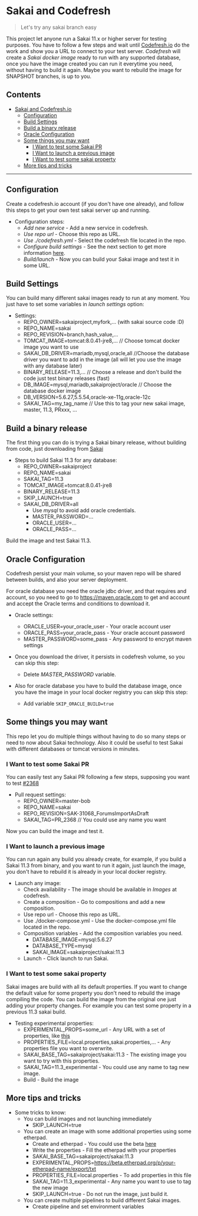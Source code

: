# Sakai and Codefresh

> Let's try any sakai branch easy
 
This project let anyone run a Sakai 11.x or higher server for testing purposes.
You have to follow a few steps and wait until [Codefresh.io](http://codefresh.io/) do the work and show you a URL to connect to your test server.
_Codefresh_ will create a _Sakai docker image_ ready to run with any supported database, once you have the image created you can run it everytime you need, without having to build it again. Maybe you want to rebuild the image for SNAPSHOT branches, is up to you.

## Contents

- [Sakai and Codefresh.io](#sakai-and-codefresh)
	- [Configuration](#configuration)
	- [Build Settings](#build-settings)
	- [Build a binary release](#build-a-binary-release)
	- [Oracle Configuration](#oracle-configuration)
	- [Some things you may want](#some-things-you-may-want)
		- [I Want to test some Sakai PR](#i-want-to-test-some-sakai-pr)
		- [I Want to launch a previous image](#i-want-to-launch-a-previous-image)
		- [I Want to test some sakai property](#i-want-to-test-some-sakai-property)
	- [More tips and tricks](#more-tips-and-tricks)

- - -

## Configuration

Create a codefresh.io account (if you don't have one already), and follow this steps to get your own test sakai server up and running.

* Configuration steps:
	* _Add new service_ - Add a new service in codefresh. 
	* _Use repo url_ - Choose this repo as URL.
	* _Use ./codefresh.yml_ - Select the codefresh file located in the repo.
	* _Configure build settings_ - See the next section to get more information [here](#build-settings).
	* _Build/launch_ - Now you can build your Sakai image and test it in some URL.

## Build Settings

You can build many different sakai images ready to run at any moment. You just have to set some variables in *launch settings* option:

* Settings:
	* REPO_OWNER=sakaiproject,myfork,... (with sakai source code :D)
	* REPO_NAME=sakai
	* REPO_REVISION=branch,hash_value,...
	* TOMCAT_IMAGE=tomcat:8.0.41-jre8,... // Choose tomcat docker image you want to use
	* SAKAI_DB_DRIVER=mariadb,mysql,oracle,all //Choose the database driver you want to add in the image (all will let you use the image with any database later)
	* BINARY_RELEASE=11.3,... // Choose a release and don't build the code just test binary releases (fast)
	* DB_IMAGE=mysql,mariadb,sakaiproject/oracle // Choose the database docker image
	* DB_VERSION=5.6.27,5.5.54,oracle-xe-11g,oracle-12c
	* SAKAI_TAG=my_tag_name // Use this to tag your new sakai image, master, 11.3, PRxxx, ...

## Build a binary release

The first thing you can do is trying a Sakai binary release, without building from code, just downloading from [Sakai](https://www.sakaiproject.org/download-sakai)

* Steps to build Sakai 11.3 for any database:
	* REPO_OWNER=sakaiproject
	* REPO_NAME=sakai
	* SAKAI_TAG=11.3
	* TOMCAT_IMAGE=tomcat:8.0.41-jre8
	* BINARY_RELEASE=11.3
	* SKIP_LAUNCH=true
	* SAKAI_DB_DRIVER=all
		* Use _mysql_ to avoid add oracle credentials.
		* MASTER_PASSWORD=...
		* ORACLE_USER=...
		* ORACLE_PASS=...

Build the image and test Sakai 11.3.

## Oracle Configuration

Codefresh persist your main volume, so your maven repo will be shared between builds, and also your server deployment.
	
For oracle database you need the oracle jdbc driver, and that requires and account, so you need to go to https://maven.oracle.com to get and account and accept the Oracle terms and conditions to download it.

* Oracle settings:
	* ORACLE_USER=your_oracle_user - Your oracle account user
	* ORACLE_PASS=your_oracle_pass - Your oracle account password
	* MASTER_PASSWORD=some_pass - Any password to encrypt maven settings

* Once you download the driver, it persists in codefresh volume, so you can skip this step:
	* Delete _MASTER_PASSWORD_ variable.
* Also for oracle database you have to build the database image, once you have the image in your local docker registry you can skip this step:
	* Add variable `SKIP_ORACLE_BUILD=true`

## Some things you may want

This repo let you do multiple things without having to do so many steps or need to now about Sakai technology. Also it could be useful to test Sakai with different databases or tomcat versions in minutes. 

### I Want to test some Sakai PR

You can easily test any Sakai PR following a few steps, supposing you want to test [#2368](https://github.com/sakaiproject/sakai/pull/2368)

* Pull request settings:
	* REPO_OWNER=master-bob
	* REPO_NAME=sakai
	* REPO_REVISION=SAK-31068_ForumsImportAsDraft
	* SAKAI_TAG=PR_2368 // You could use any name you want
	
Now you can build the image and test it.

### I Want to launch a previous image

You can run again any build you already create, for example, if you build a Sakai 11.3 from binary, and you want to run it again, just launch the image, you don't have to rebuild it is already in your local docker registry.

* Launch any image:
	* Check availability - The image should be available in _Images_ at codefresh.
	* Create a composition - Go to compositions and add a new composition.
	* Use repo url - Choose this repo as URL.
	* Use ./docker-compose.yml - Use the docker-compose.yml file located in the repo.
	* Composition variables - Add the composition variables you need.
		* DATABASE_IMAGE=mysql:5.6.27
		* DATABASE_TYPE=mysql
		* SAKAI_IMAGE=sakaiproject/sakai:11.3
	* Launch - Click launch to run Sakai. 

### I Want to test some sakai property

Sakai images are build with all its default properties. If you want to change the default value for some property you don't need to rebuild the image compiling the code. You can build the image from the original one just adding your property changes.
For example you can test some property in a previous 11.3 sakai build.

* Testing experimental properties:
	- EXPERIMENTAL_PROPS=some_url - Any URL with a set of properties, like [this](https://raw.githubusercontent.com/sakaiproject/nightly-config/master/experimental.properties)
	- PROPERTIES_FILE=local.properties,sakai.properties,... - Any properties file you want to overwrite.
	- SAKAI_BASE_TAG=sakaiproject/sakai:11.3 - The existing image you want to try with this properties. 
	- SAKAI_TAG=11.3_experimental - You could use any name to tag new image. 
	- Build - Build the image

## More tips and tricks

* Some tricks to know:
	* You can build images and not launching immediately
		* SKIP_LAUNCH=true
	* You can create an image with some additional properties using some etherpad.
		* Create and etherpad - You could use the beta [here](https://beta.etherpad.org/)
		* Write the properties - Fill the etherpad with your properties
		* SAKAI_BASE_TAG=sakaiproject/sakai:11.3
		* EXPERIMENTAL_PROPS=https://beta.etherpad.org/p/your-etherpad-name/export/txt
		* PROPERTIES_FILE=local.properties - To add properties in this file
		* SAKAI_TAG=11.3_experimental - Any name you want to use to tag the new image
		* SKIP_LAUNCH=true - Do not run the image, just build it.
	* You can create multiple pipelines to build different Sakai images.
		* Create pipeline and set environment variables

